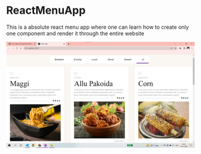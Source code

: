 # ReactMenuApp
This is a absolute react menu app where one can learn how to create only one component and render it through the entire website

![Image](Img/pic.jpg)